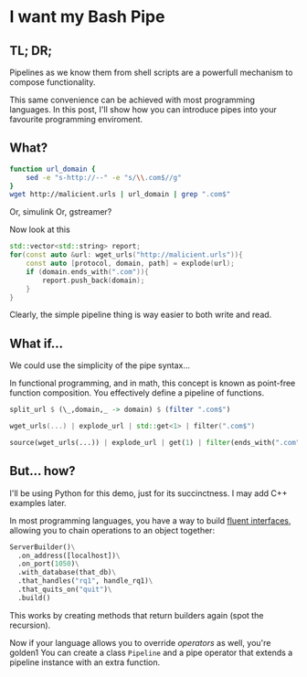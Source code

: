 
# I want my Bash Pipe

## TL; DR;

Pipelines as we know them from shell scripts are a powerfull mechanism to compose functionality.

This same convenience can be achieved with most programming languages.  In this post, I'll show
how you can introduce pipes into your favourite programming enviroment.


## What?

```bash
function url_domain {
	sed -e "s-http://--" -e "s/\\.com$//g" 
}
wget http://malicient.urls | url_domain | grep ".com$" 
```

Or, simulink
Or, gstreamer?

Now look at this

```C++
std::vector<std::string> report;
for(const auto &url: wget_urls("http://malicient.urls")){
	const auto [protocol, domain, path] = explode(url);
	if (domain.ends_with(".com")){
		report.push_back(domain); 
	}
}
```

<!-- convert to voltage -->

Clearly, the simple pipeline thing is way easier to both write and read.

## What if...

We could use the simplicity of the pipe syntax...

In functional programming, and in math, this concept is known as point-free
function composition. You effectively define a pipeline of functions.

```haskell
split_url $ (\_,domain,_ -> domain) $ (filter ".com$")
```

```C++
wget_urls(...) | explode_url | std::get<1> | filter(".com$")
```

```python
source(wget_urls(...)) | explode_url | get(1) | filter(ends_with(".com"))
```

## But... how?

I'll be using Python for this demo, just for its succinctness. I may add C++
examples later.

In most programming languages, you have a way to build [fluent
interfaces](https://en.wikipedia.org/wiki/Fluent_interface), allowing you to
chain operations to an object together:

```python
ServerBuilder()\
  .on_address([localhost])\
  .on_port(1050)\
  .with_database(that_db)\
  .that_handles("rq1", handle_rq1)\
  .that_quits_on("quit")\
  .build()
```

This works by creating methods that return builders again (spot the recursion).

Now if your language allows you to override _operators_ as well, you're golden1
You can create a class `Pipeline` and a pipe operator that extends a pipeline
instance with an extra function.

```python

```